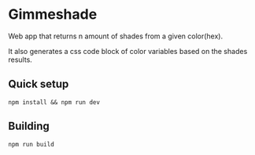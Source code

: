 # Gimmeshade

Web app that returns n amount of shades from a given color(hex).

It also generates a css code block of color variables based on the shades results.

## Quick setup

```console
npm install && npm run dev
```

## Building

```console
npm run build
```
